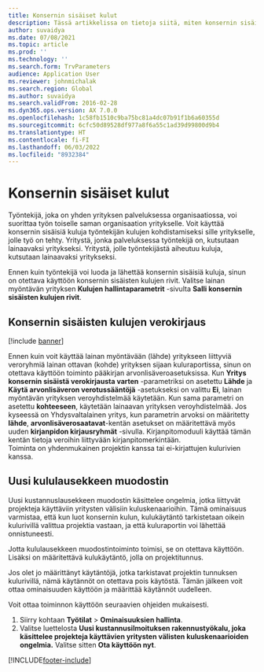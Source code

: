 ```yaml
---
title: Konsernin sisäiset kulut
description: Tässä artikkelissa on tietoja siitä, miten konsernin sisäisiä kuluja käytetään työntekijän kulujen kohdistamiseksi sille yritykselle, jolle työ on tehty.
author: suvaidya
ms.date: 07/08/2021
ms.topic: article
ms.prod: ''
ms.technology: ''
ms.search.form: TrvParameters
audience: Application User
ms.reviewer: johnmichalak
ms.search.region: Global
ms.author: suvaidya
ms.search.validFrom: 2016-02-28
ms.dyn365.ops.version: AX 7.0.0
ms.openlocfilehash: 1c58fb1510c9ba75bc81a4dc07b91f1b6a60355d
ms.sourcegitcommit: 6cfc50d89528df977a8f6a55c1ad39d99800d9b4
ms.translationtype: HT
ms.contentlocale: fi-FI
ms.lasthandoff: 06/03/2022
ms.locfileid: "8932384"
---
```

# <a name="intercompany-expenses"></a>Konsernin sisäiset kulut

Työntekijä, joka on yhden yrityksen palveluksessa organisaatiossa, voi suorittaa työn toiselle saman organisaation yritykselle. Voit käyttää konsernin sisäisiä kuluja työntekijän kulujen kohdistamiseksi sille yritykselle, jolle työ on tehty. Yritystä, jonka palveluksessa työntekijä on, kutsutaan lainaavaksi yritykseksi. Yritystä, jolle työntekijästä aiheutuu kuluja, kutsutaan lainaavaksi yritykseksi. 

Ennen kuin työntekijä voi luoda ja lähettää konsernin sisäisiä kuluja, sinun on otettava käyttöön konsernin sisäisten kulujen rivit. Valitse lainan myöntävän yrityksen **Kulujen hallintaparametrit** -sivulta **Salli konsernin sisäisten kulujen rivit**. 

## <a name="tax-posting-for-intercompany-expenses"></a>Konsernin sisäisten kulujen verokirjaus

[!include [banner](../includes/banner.md)]

Ennen kuin voit käyttää lainan myöntävään (lähde) yritykseen liittyviä veroryhmiä lainan ottavan (kohde) yrityksen sijaan kuluraportissa, sinun on otettava käyttöön toiminto pääkirjan arvonlisäveroasetuksissa. Kun **Yritys konsernin sisäistä verokirjausta varten** -parametriksi on asetettu **Lähde** ja **Käytä arvonlisäveron verotussääntöjä** -asetukseksi on valittu **Ei**, lainan myöntävän yrityksen veroyhdistelmää käytetään. Kun sama parametri on asetettu **kohteeseen**, käytetään lainaavan yrityksen veroyhdistelmää. Jos kyseessä on Yhdysvaltalainen yritys, kun parametrin arvoksi on määritetty **lähde**, **arvonlisäverosaatavat**-kentän asetukset on määritettävä myös uuden **kirjanpidon kirjausryhmät** -sivulla. Kirjanpitomoduuli käyttää tämän kentän tietoja veroihin liittyvään kirjanpitomerkintään.   
Toiminta on yhdenmukainen projektin kanssa tai ei-kirjattujen kulurivien kanssa.  

## <a name="new-expense-expression-builder"></a>Uusi kululausekkeen muodostin

Uusi kustannuslausekkeen muodostin käsittelee ongelmia, jotka liittyvät projekteja käyttäviin yritysten välisiin kuluskenaarioihin. Tämä ominaisuus varmistaa, että kun luot konsernin kulun, kulukäytäntö tarkistetaan oikein kulurivillä valittua projektia vastaan, ja että kuluraportin voi lähettää onnistuneesti.

Jotta kululausekkeen muodostintoiminto toimisi, se on otettava käyttöön. Lisäksi on määritettävä kulukäytäntö, jolla on projektitunnus.

Jos olet jo määrittänyt käytäntöjä, jotka tarkistavat projektin tunnuksen kulurivillä, nämä käytännöt on otettava pois käytöstä. Tämän jälkeen voit ottaa ominaisuuden käyttöön ja määrittää käytännöt uudelleen.

Voit ottaa toiminnon käyttöön seuraavien ohjeiden mukaisesti.

1. Siirry kohtaan **Työtilat** \> **Ominaisuuksien hallinta**.
2. Valitse luettelosta **Uusi kustannusilmoituksen rakennustyökalu, joka käsittelee projekteja käyttävien yritysten välisten kuluskenaarioiden ongelmia.** Valitse sitten **Ota käyttöön nyt**.

[!INCLUDE[footer-include](../includes/footer-banner.md)]
